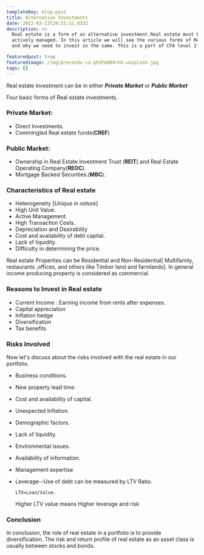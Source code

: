 ```yaml
---
templateKey: blog-post
title: Alternative Investments
date: 2022-03-23T20:51:51.033Z
description: >+
  Real estate is a form of an alternative investment.Real estate must be
  actively managed. In this article we will see the various forms of Real estate
  and why we need to invest in the same. This is a part of CFA level 2 Study.

featuredpost: true
featuredimage: /img/precondo-ca-qhdfm084rnk-unsplash.jpg
tags: []
---
```



Real estate investment can be in either ***Private Market*** or ***Public Market*** 

Four basic forms of Real estate investments.

### Private Market:

* Direct Investments.
* Commingled Real estate funds(**CREF**)

### Public Market:

* Ownership in Real Estate Investment Trust (**REIT**) and Real Estate Operating Company(**REOC**).
* Mortgage Backed Securities.(**MBC**).

### Characteristics of Real estate

* Heterogeneity [*Unique in nature*]
* High Unit Value.
* Active Management.
* High Transaction Costs.
* Depreciation and Desirability
* Cost and availability of debt capital.
* Lack of liquidity.
* Difficulty in determining the price.

Real estate Properties can be Residential and Non-Residential\[ Multifamily, restaurants ,offices,  and others like Timber land and farmlands]. In general income producing property is considered as commercial.

### Reasons to Invest in Real estate

* Current Income : Earning income from rents after expenses.
* Capital appreciation
* Inflation hedge
* Diversification
* Tax benefits

### Risks Involved

Now let's discuss about the risks involved with the real estate in our portfolio.

* Business conditions.
* New property lead time.
* Cost and availability of capital.
* Unexpected Inflation.
* Demographic factors.
* Lack of liquidity.
* Environmental issues.
* Availability of information.
* Management expertise
* Leverage--Use of debt can be measured by LTV Ratio. 
    
    `LTV=Loan/Value.`

     Higher LTV value means Higher leverage and risk

### Conclusion

In conclusion, the role of real estate in a portfolio is to provide diversification. The risk and return profile of real estate as an asset class is usually between stocks and bonds. 